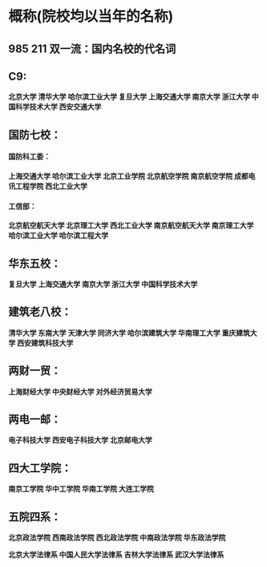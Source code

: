 # 概称(院校均以当年的名称)

## 985 211 双一流：**国内名校的代名词**

## C9:

**北京大学	清华大学	哈尔滨工业大学	复旦大学	上海交通大学	南京大学	浙江大学	中国科学技术大学	西安交通大学**

## 国防七校：

#### 国防科工委：

**上海交通大学	哈尔滨工业大学	北京工业学院	北京航空学院	南京航空学院	成都电讯工程学院	西北工业大学**

#### 工信部：

**北京航空航天大学	北京理工大学	西北工业大学	南京航空航天大学	南京理工大学	哈尔滨工业大学	哈尔滨工程大学**

## 华东五校：

**复旦大学	上海交通大学	南京大学	浙江大学	中国科学技术大学**

## 建筑老八校：

**清华大学	东南大学	天津大学	同济大学	哈尔滨建筑大学	华南理工大学	重庆建筑大学	西安建筑科技大学**

## 两财一贸：

**上海财经大学	中央财经大学	对外经济贸易大学**

## 两电一邮：

**电子科技大学	西安电子科技大学	北京邮电大学**

## 四大工学院：

**南京工学院	华中工学院	华南工学院	大连工学院**

## 五院四系：

**北京政法学院	西南政法学院	西北政法学院	中南政法学院	华东政法学院**

**北京大学法律系	中国人民大学法律系	吉林大学法律系	武汉大学法律系**





